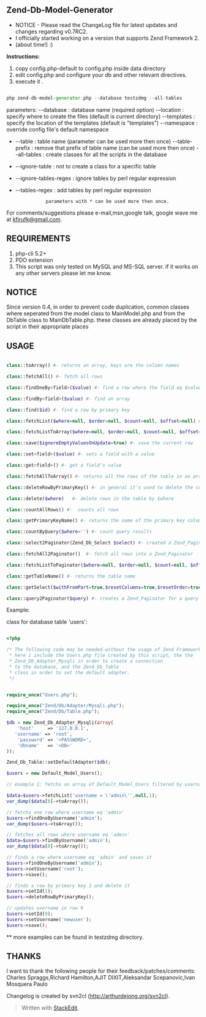 Zend-Db-Model-Generator
----------------------

* NOTICE - Please read the ChangeLog file for latest updates and changes
           regarding v0.7RC2.
* I officially started working on a version that supports Zend Framework 2.
* (about time!) :)



**Instructions:**

1. copy config.php-default to config.php inside data directory
2. edit config.php and configure your db and other relevant directives.
3. execute it .

```php

php zend-db-model-generator.php --database testzdmg --all-tables

```

parameters:
    --database            : database name (required option)
    --location            : specify where to create the files (default is current directory)
    --templates           : specify the location of the templates (default is "templates")
    --namespace           : override config file's default namespace
*    --table               : table name (parameter can be used more then once)
    --table-prefix        : remove that prefix of table name (can be used more then once)
    --all-tables          : create classes for all the scripts in the database
*    --ignore-table        : not to create a class for a specific table
*    --ignore-tables-regex : ignore tables by perl regular expression
*    --tables-regex        : add tables by perl regular expression

                    parameters with * can be used more then once.

For comments/suggestions please e-mail,msn,google talk, google wave me at kfirufk@gmail.com.

REQUIREMENTS
------------

1. php-cli 5.2+
2. PDO extension
3. This script was only tested on MySQL and MS-SQL server. if it works on any other servers
   please let me know.

NOTICE
------

Since version 0.4, in order to prevent code duplication,
common classes where seperated from the model class to MainModel.php
and from the DbTable class to MainDbTable.php. these classes are already
placed by the script in their appropriate places

USAGE
-----

```php

class::toArray() #- returns an array, keys are the column names

class::fetchAll() #- fetch all rows

class::findOneBy<field>($value) #- find a row where the field eq $value

class::findBy<field>($value) #- find an array

class::find($id) #- find a row by primary key

class::fetchList($where=null, $order=null, $count=null, $offset=null) #- fetch all , filtered by where, order, count and offset.

class::fetchListToArray($where=null, $order=null, $count=null, $offset=null) #- fetch all , filtered by where, order, count and offset.returns each row in an array instead of an instance of the class.

class::save($ignoreEmptyValuesOnUpdate=true) #- save the current row

class::set<field>($value) #- sets a field with a value

class::get<field>() #- get a field's value

class::fetchAllToArray() #- returns all the rows of the table in an array

class::deleteRowByPrimaryKey() #- in general it's used to delete the current loaded row

class::delete($where)   #- delete rows in the table by $where

class::countAllRows() #-  counts all rows

class::getPrimaryKeyName() #- returns the name of the primary key column

class::countByQuery($where='') #- count query results

class::select2Paginator(Zend_Db_Select $select) #- created a Zend_Paginator class by a given select

class::fetchAll2Paginator()  #- fetch all rows into a Zend_Paginator

class::fetchListToPaginator($where=null, $order=null, $count=null, $offset=null) #- fetchs all rows optionally filtered by where, order, count and offset

class::getTableName() #- returns the table name

class::getSelect($withFromPart=true,$resetColumns=true,$resetOrder=true,$resetLimitOffset=true) #- returns a Zend_Db_Table_select object

class::query2Paginator($query) #- creates a Zend_Paginator for a query string

```

Example:

class for database table 'users':

```php

<?php

/* The following code may be needed without the usage of Zend Framework MVC.
 * here i include the Users.php file created by this script, the the
 * Zend_Db_Adapter_Mysqli in order to create a connection
 * to the database, and the Zend_Db_Table
 * class in order to set the default adapter.
 */


require_once("Users.php");

require_once("Zend/Db/Adapter/Mysqli.php");
require_once("Zend/Db/Table.php");

$db = new Zend_Db_Adapter_Mysqli(array(
    'host'     => '127.0.0.1',
   'username' => 'root',
    'password' => '<PASSWORD>',
    'dbname'   => '<DB>'
));

Zend_Db_Table::setDefaultAdapter($db);

$users = new Default_Model_Users();

// example 1: fetchs an array of Default_Model_Users filtered by username eq 'admin'.

$data=$users->fetchList('username = \'admin\'',null,1);
var_dump($data[0]->toArray());

// fetchs one row where username eq 'admin'
$users->findOneByUsername('admin');
var_dump($users->toArray());

// fetches all rows where username eq 'admin'
$data=$users->findByUsername('admin');
var_dump($data[0]->toArray());

// finds a row where username eq 'admin' and saves it
$users->findOneByUsername('admin');
$users->setUsername('root');
$users->save();

// finds a row by primary key 1 and delete it
$users->setId(1);
$users->deleteRowByPrimaryKey();

// updates username in row 9
$users->setId(9);
$users->setUsername('newuser');
$users->save();


```

** more examples can be found in testzdmg directory.

THANKS
------
I want to thank the following people for their feedback/patches/comments:
Charles Spraggs,Richard Hamilton,AJIT DIXIT,Aleksandar Scepanovic,Ivan
Mosquera Paulo

Changelog is created by svn2cl (http://arthurdejong.org/svn2cl).



> Written with [StackEdit](https://stackedit.io/).